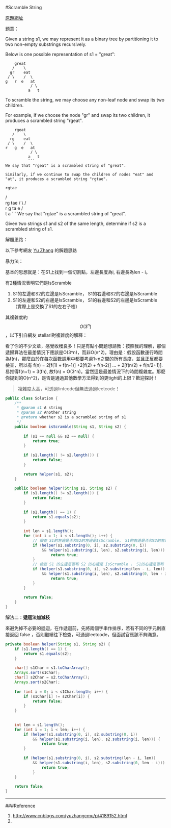 #Scramble String

[原題網址](http://www.lintcode.com/en/problem/scramble-string/)

題意：

Given a string s1, we may represent it as a binary tree by partitioning it to two non-empty substrings recursively.

Below is one possible representation of s1 = "great":

```
    great
   /    \
  gr    eat
 / \    /  \
g   r  e   at
           / \
          a   t
```
To scramble the string, we may choose any non-leaf node and swap its two children.

For example, if we choose the node "gr" and swap its two children, it produces a scrambled string "rgeat".

```
    rgeat
   /    \
  rg    eat
 / \    /  \
r   g  e   at
           / \
          a   t
          ```
We say that "rgeat" is a scrambled string of "great".

Similarly, if we continue to swap the children of nodes "eat" and "at", it produces a scrambled string "rgtae".

```
    rgtae
   /    \
  rg    tae
 / \    /  \
r   g  ta  e
       / \
      t   a
      ```
We say that "rgtae" is a scrambled string of "great".

Given two strings s1 and s2 of the same length, determine if s2 is a scrambled string of s1.

解題思路：

以下參考網友 [Yu Zhang](http://www.cnblogs.com/yuzhangcmu/p/4189152.html) 的解題思路

暴力法：

基本的思想就是：在S1上找到一個切割點，左邊長度為i, 右邊長為len - i。 

有2種情況表明它們是IsScramble

1. S1的左邊和S2的左邊是IsScramble， S1的右邊和S2的右邊是IsScramble
2. S1的左邊和S2的右邊是IsScramble， S1的右邊和S2的左邊是IsScramble （實際上是交換了S1的左右子樹）


其複雜度約 $$O(3^{n})$$，以下引自網友 stellari對複雜度的解釋：

看了你的不少文章，感覺收穫良多！只是有點小問題想請教：按照我的理解，那個遞歸算法在最差情況下應該是O(3^n)，而非O(n^2)。理由是：假設函數運行時間為f(n)，那麼由於在每次函數調用中都要考慮1~n之間的所有長度，並且正反都要檢查，所以有
f(n) = 2[f(1) + f(n-1)] +2[f(2) + f(n-2)] … + 2[f(n/2) + f(n/2+1)]. 易推得f(n+1) = 3(fn), 故f(n) = O(3^n)。當然這是最差情況下的時間複雜度。那麼你提到的O(n^2)，是否是通過其他數學方法得到的更tight的上限？歡迎探討！

>複雜度太高，可透過lintcode但無法通過leetcode！

```java
public class Solution {
    /**
     * @param s1 A string
     * @param s2 Another string
     * @return whether s2 is a scrambled string of s1
     */
    public boolean isScramble(String s1, String s2) {
        
        if (s1 == null && s2 == null) {
            return true;
        }
        
        if (s1.length() != s2.length()) {
            return false;
        }
        
        return helper(s1, s2);
    }
    
    public boolean helper(String s1, String s2) {
        if (s1.length() != s2.length()) {
            return false;
        }
        
        if (s1.length() == 1) {
            return s1.equals(s2);
        }
        
        int len = s1.length();
        for (int i = 1; i < s1.length(); i++) {
            // 檢查 S1的左邊是否和S2的左邊是IsScramble， S1的右邊是否和S2的右邊是IsScramble
            if (helper(s1.substring(0, i), s2.substring(0, i)) 
                && helper(s1.substring(i, len), s2.substring(i, len))) {
                    return true;
            }
            // 檢查 S1 的左邊是否和 S2 的右邊是 IsScramble ， S1的右邊是否和 S2 的左邊是 IsScramble
            if (helper(s1.substring(0, i), s2.substring(len - i, len)) 
                && helper(s1.substring(i, len), s2.substring(0, len - i))) {
                    return true;
            }
        }
        
        return false;
    }
}

```

解法二：**遞迴法加減枝**

 來避免掉不必要的遞迴，在作遞迴前，先將兩個字串作排序，若有不同的字元則直接返回 false ，否則繼續往下檢查，可通過leetcode，但面試官應該不夠滿意。

```java
private boolean helper(String s1, String s2) {
    if (s1.length() == 1) {
        return s1.equals(s2);
    }
    
    char[] s1Char = s1.toCharArray();
    Arrays.sort(s1Char);
    char[] s2Char = s2.toCharArray();
    Arrays.sort(s2Char);
    
    for (int i = 0; i < s1Char.length; i++) {
        if (s1Char[i] != s2Char[i]) {
            return false;
        }
    }
    
    
    int len = s1.length();
    for (int i = 1; i < len; i++) {
        if (helper(s1.substring(0, i), s2.substring(0, i))
            && helper(s1.substring(i, len), s2.substring(i, len))) {
                return true;
        }
        
        if (helper(s1.substring(0, i), s2.substring(len - i, len))
            && helper(s1.substring(i, len), s2.substring(0, len - i))) {
                return true;
            }
    }
    
    return false;
}
```
---
###Reference

1. http://www.cnblogs.com/yuzhangcmu/p/4189152.html
2. 
